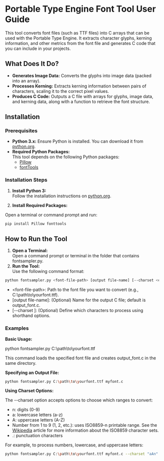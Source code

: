 # Portable Type Engine Font Tool User Guide

This tool converts font files (such as TTF files) into C arrays that can be used with the Portable Type Engine. It extracts character glyphs, kerning information, and other metrics from the font file and generates C code that you can include in your projects.

## What Does It Do?

- **Generates Image Data:** Converts the glyphs into image data (packed into an array).
- **Processes Kerning:** Extracts kerning information between pairs of characters, scaling it to the correct pixel values.
- **Produces C Code:** Outputs a C file with arrays for glyphs, image data, and kerning data, along with a function to retrieve the font structure.

## Installation

### Prerequisites
- **Python 3.x:** Ensure Python is installed. You can download it from [python.org](https://www.python.org/downloads/).
- **Required Python Packages:**  
  This tool depends on the following Python packages:
  - [Pillow](https://pillow.readthedocs.io/)
  - [fontTools](https://github.com/fonttools/fonttools)

### Installation Steps

1. **Install Python 3:**  
   Follow the installation instructions on [python.org](https://www.python.org/downloads/).

2. **Install Required Packages:**  

Open a terminal or command prompt and run:
```sh
pip install Pillow fonttools
```

## How to Run the Tool

1.  **Open a Terminal:**  
    Open a command prompt or terminal in the folder that contains fontsampler.py.
2.  **Run the Tool:**  
    Use the following command format:

```sh
python fontsampler.py <font-file-path> [output file-name] [--charset <charset options>]
```

-   \<font-file-path\>: Path to the font file you want to convert (e.g., C:\path\to\yourfont.ttf).
-   [output file-name]: (Optional) Name for the output C file; default is output_font.c.
-   [--charset <charset options>]: (Optional) Define which characters to process using shorthand options.

### Examples

**Basic Usage:**

python fontsampler.py C:\path\to\yourfont.ttf

This command loads the specified font file and creates output_font.c in the same directory.

**Specifying an Output File:**

```sh
python fontsampler.py C:\path\to\yourfont.ttf myfont.c
```

**Using Charset Options:** 

The --charset option accepts options to choose which ranges to convert:

-   n: digits (0-9)
-   a: lowercase letters (a-z)
-   A: uppercase letters (A-Z)
-   Number from 1 to 9 (1, 2, etc.): uses ISO8859-n printable range.  See the [Wikipedia]([https://](https://en.wikipedia.org/wiki/ISO/IEC_8859)) article for more information about the ISO8859 character sets.
-   .: punctuation characters

For example, to process numbers, lowercase, and uppercase letters:

```sh
python fontsampler.py C:\path\to\yourfont.ttf myfont.c --charset "aAn"
```

